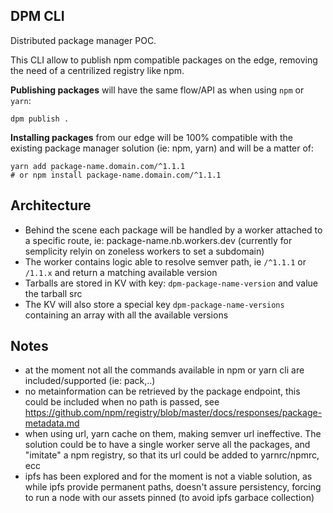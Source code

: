 DPM CLI
-------

Distributed package manager POC.

This CLI allow to publish npm compatible packages on the edge, removing the need of a centrilized registry like npm.

**Publishing packages** will have the same flow/API as when using `npm` or `yarn`:

```
dpm publish .
```

**Installing packages** from our edge will be 100% compatible with the existing package manager solution (ie: npm, yarn) and will be a matter of:

```
yarn add package-name.domain.com/^1.1.1
# or npm install package-name.domain.com/^1.1.1
```



## Architecture

- Behind the scene each package will be handled by a worker attached to a specific route, ie: package-name.nb.workers.dev (currently for semplicity relyin on zoneless workers to set a subdomain)
- The worker contains logic able to resolve semver path, ie `/^1.1.1` or `/1.1.x` and return a matching available version
- Tarballs are stored in KV with key: `dpm-package-name-version` and value the tarball src
- The KV will also store a special key `dpm-package-name-versions` containing an array with all the available versions

## Notes
- at the moment not all the commands available in npm or yarn cli are included/supported (ie: pack,..)
- no metainformation can be retrieved by the package endpoint, this could be included when no path is passed, see https://github.com/npm/registry/blob/master/docs/responses/package-metadata.md
- when using url, yarn cache on them, making semver url ineffective. The solution could be to have a single worker serve all the packages, and "imitate" a npm registry, so that its url could be added to yarnrc/npmrc, ecc
- ipfs has been explored and for the moment is not a viable solution, as while ipfs provide permanent paths, doesn't assure persistency, forcing  to run a node with our assets pinned (to avoid ipfs garbace collection)

